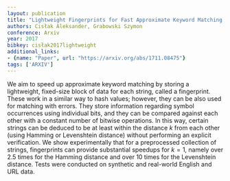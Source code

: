 ```yaml
---
layout: publication
title: "Lightweight Fingerprints for Fast Approximate Keyword Matching Using Bitwise Operations"
authors: Cisłak Aleksander, Grabowski Szymon
conference: Arxiv
year: 2017
bibkey: cisłak2017lightweight
additional_links:
- {name: "Paper", url: "https://arxiv.org/abs/1711.08475"}
tags: ['ARXIV']
---
```

We aim to speed up approximate keyword matching by storing a lightweight, fixed-size block of data for each string, called a fingerprint. These work in a similar way to hash values; however, they can be also used for matching with errors. They store information regarding symbol occurrences using individual bits, and they can be compared against each other with a constant number of bitwise operations. In this way, certain strings can be deduced to be at least within the distance $k$ from each other (using Hamming or Levenshtein distance) without performing an explicit verification. We show experimentally that for a preprocessed collection of strings, fingerprints can provide substantial speedups for $k = 1$, namely over $2.5$ times for the Hamming distance and over $10$ times for the Levenshtein distance. Tests were conducted on synthetic and real-world English and URL data.